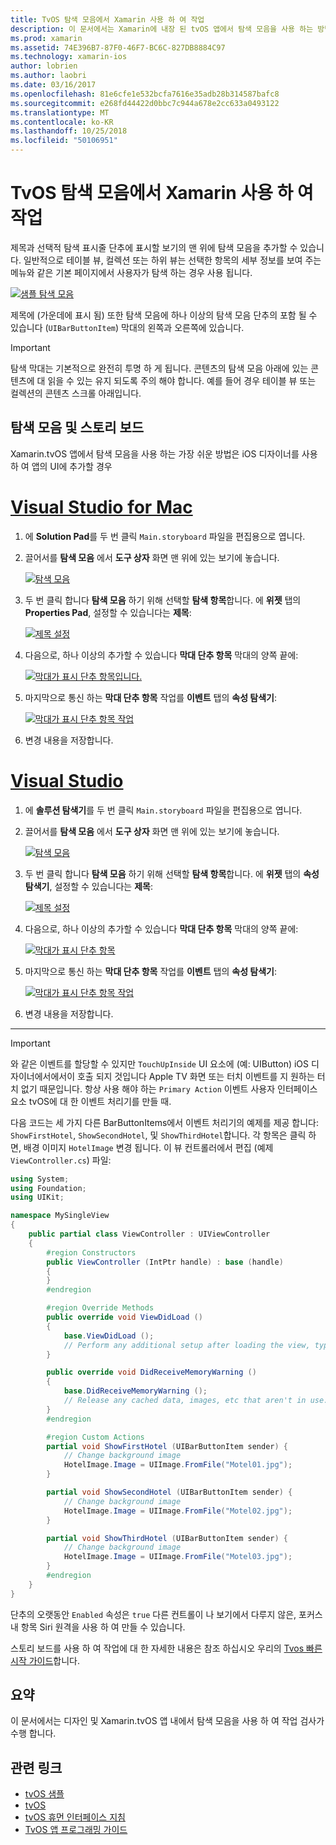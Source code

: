 ```yaml
---
title: TvOS 탐색 모음에서 Xamarin 사용 하 여 작업
description: 이 문서에서는 Xamarin에 내장 된 tvOS 앱에서 탐색 모음을 사용 하는 방법을 설명 합니다. 스토리 보드의 탐색 모음을 설정 하 고 이러한 단추에서 이벤트에 응답에 대해 설명 합니다.
ms.prod: xamarin
ms.assetid: 74E396B7-87F0-46F7-BC6C-827DB8884C97
ms.technology: xamarin-ios
author: lobrien
ms.author: laobri
ms.date: 03/16/2017
ms.openlocfilehash: 81e6cfe1e532bcfa7616e35adb28b314587bafc8
ms.sourcegitcommit: e268fd44422d0bbc7c944a678e2cc633a0493122
ms.translationtype: MT
ms.contentlocale: ko-KR
ms.lasthandoff: 10/25/2018
ms.locfileid: "50106951"
---
```

# <a name="working-with-tvos-navigation-bars-in-xamarin"></a>TvOS 탐색 모음에서 Xamarin 사용 하 여 작업

제목과 선택적 탐색 표시줄 단추에 표시할 보기의 맨 위에 탐색 모음을 추가할 수 있습니다. 일반적으로 테이블 뷰, 컬렉션 또는 하위 뷰는 선택한 항목의 세부 정보를 보여 주는 메뉴와 같은 기본 페이지에서 사용자가 탐색 하는 경우 사용 됩니다.

[![](navigation-bars-images/navbar01.png "샘플 탐색 모음")](navigation-bars-images/navbar01.png#lightbox)

제목에 (가운데에 표시 됨) 또한 탐색 모음에 하나 이상의 탐색 모음 단추의 포함 될 수 있습니다 (`UIBarButtonItem`) 막대의 왼쪽과 오른쪽에 있습니다.

> [!IMPORTANT]
> 탐색 막대는 기본적으로 완전히 투명 하 게 됩니다. 콘텐츠의 탐색 모음 아래에 있는 콘텐츠에 대 읽을 수 있는 유지 되도록 주의 해야 합니다. 예를 들어 경우 테이블 뷰 또는 컬렉션의 콘텐츠 스크롤 아래입니다.

<a name="Navigation-Bars-and-Storyboards" />

## <a name="navigation-bars-and-storyboards"></a>탐색 모음 및 스토리 보드

Xamarin.tvOS 앱에서 탐색 모음을 사용 하는 가장 쉬운 방법은 iOS 디자이너를 사용 하 여 앱의 UI에 추가할 경우

# <a name="visual-studio-for-mactabmacos"></a>[Visual Studio for Mac](#tab/macos)

1. 에 **Solution Pad**를 두 번 클릭 `Main.storyboard` 파일을 편집용으로 엽니다.
1. 끌어서를 **탐색 모음** 에서 **도구 상자** 화면 맨 위에 있는 보기에 놓습니다. 

    [![](navigation-bars-images/navbar02.png "탐색 모음")](navigation-bars-images/navbar02.png#lightbox)
1. 두 번 클릭 합니다 **탐색 모음** 하기 위해 선택할 **탐색 항목**합니다. 에 **위젯** 탭의 **Properties Pad**, 설정할 수 있습니다는 **제목**: 

    [![](navigation-bars-images/navbar03.png "제목 설정")](navigation-bars-images/navbar03.png#lightbox)
1. 다음으로, 하나 이상의 추가할 수 있습니다 **막대 단추 항목** 막대의 양쪽 끝에: 

    [![](navigation-bars-images/navbar04.png "막대가 표시 단추 항목입니다.")](navigation-bars-images/navbar04.png#lightbox)
1. 마지막으로 통신 하는 **막대 단추 항목** 작업를 **이벤트** 탭의 **속성 탐색기**: 

    [![](navigation-bars-images/navbar05.png "막대가 표시 단추 항목 작업")](navigation-bars-images/navbar05.png#lightbox)
1. 변경 내용을 저장합니다.


# <a name="visual-studiotabwindows"></a>[Visual Studio](#tab/windows)


1. 에 **솔루션 탐색기**를 두 번 클릭 `Main.storyboard` 파일을 편집용으로 엽니다.
1. 끌어서를 **탐색 모음** 에서 **도구 상자** 화면 맨 위에 있는 보기에 놓습니다. 

    [![](navigation-bars-images/navbar02-vs.png "탐색 모음")](navigation-bars-images/navbar02-vs.png#lightbox)
1. 두 번 클릭 합니다 **탐색 모음** 하기 위해 선택할 **탐색 항목**합니다. 에 **위젯** 탭의 **속성 탐색기**, 설정할 수 있습니다는 **제목**: 

    [![](navigation-bars-images/navbar03-vs.png "제목 설정")](navigation-bars-images/navbar03-vs.png#lightbox)
1. 다음으로, 하나 이상의 추가할 수 있습니다 **막대 단추 항목** 막대의 양쪽 끝에: 

    [![](navigation-bars-images/navbar04-vs.png "막대가 표시 단추 항목")](navigation-bars-images/navbar04-vs.png#lightbox)
1. 마지막으로 통신 하는 **막대 단추 항목** 작업를 **이벤트** 탭의 **속성 탐색기**: 

    [![](navigation-bars-images/navbar05-vs.png "막대가 표시 단추 항목 작업")](navigation-bars-images/navbar05-vs.png#lightbox)
1. 변경 내용을 저장합니다.


-----

> [!IMPORTANT]
> 와 같은 이벤트를 할당할 수 있지만 `TouchUpInside` UI 요소에 (예: UIButton) iOS 디자이너에서에서이 호출 되지 것입니다 Apple TV 화면 또는 터치 이벤트를 지 원하는 터치 없기 때문입니다. 항상 사용 해야 하는 `Primary Action` 이벤트 사용자 인터페이스 요소 tvOS에 대 한 이벤트 처리기를 만들 때.

다음 코드는 세 가지 다른 BarButtonItems에서 이벤트 처리기의 예제를 제공 합니다: `ShowFirstHotel`, `ShowSecondHotel`, 및 `ShowThirdHotel`합니다. 각 항목은 클릭 하면, 배경 이미지 `HotelImage` 변경 됩니다. 이 뷰 컨트롤러에서 편집 (예제 `ViewController.cs`) 파일:

```csharp
using System;
using Foundation;
using UIKit;

namespace MySingleView
{
    public partial class ViewController : UIViewController
    {
        #region Constructors
        public ViewController (IntPtr handle) : base (handle)
        {
        }
        #endregion

        #region Override Methods
        public override void ViewDidLoad ()
        {
            base.ViewDidLoad ();
            // Perform any additional setup after loading the view, typically from a nib.
        }

        public override void DidReceiveMemoryWarning ()
        {
            base.DidReceiveMemoryWarning ();
            // Release any cached data, images, etc that aren't in use.
        }
        #endregion

        #region Custom Actions
        partial void ShowFirstHotel (UIBarButtonItem sender) {
            // Change background image
            HotelImage.Image = UIImage.FromFile("Motel01.jpg");
        }

        partial void ShowSecondHotel (UIBarButtonItem sender) {
            // Change background image
            HotelImage.Image = UIImage.FromFile("Motel02.jpg");
        }

        partial void ShowThirdHotel (UIBarButtonItem sender) {
            // Change background image
            HotelImage.Image = UIImage.FromFile("Motel03.jpg");
        }
        #endregion
    }
}
```

단추의 오랫동안 `Enabled` 속성은 `true` 다른 컨트롤이 나 보기에서 다루지 않은, 포커스 내 항목 Siri 원격을 사용 하 여 만들 수 있습니다.

스토리 보드를 사용 하 여 작업에 대 한 자세한 내용은 참조 하십시오 우리의 [Tvos 빠른 시작 가이드](~/ios/tvos/get-started/hello-tvos.md)합니다. 

<a name="Summary" />

## <a name="summary"></a>요약

이 문서에서는 디자인 및 Xamarin.tvOS 앱 내에서 탐색 모음을 사용 하 여 작업 검사가 수행 합니다.



## <a name="related-links"></a>관련 링크

- [tvOS 샘플](https://developer.xamarin.com/samples/tvos/all/)
- [tvOS](https://developer.apple.com/tvos/)
- [tvOS 휴먼 인터페이스 지침](https://developer.apple.com/tvos/human-interface-guidelines/)
- [TvOS 앱 프로그래밍 가이드](https://developer.apple.com/library/prerelease/tvos/documentation/General/Conceptual/AppleTV_PG/)

